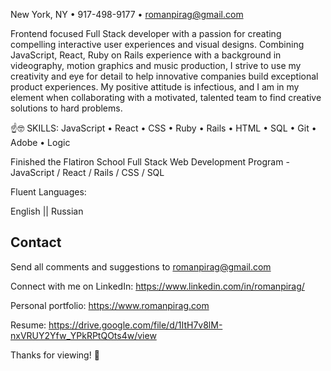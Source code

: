 

New York, NY • 917-498-9177 • romanpirag@gmail.com 

Frontend focused Full Stack developer with a passion for creating compelling interactive user experiences and visual designs. Combining JavaScript, React, Ruby on Rails experience with a background in videography, motion graphics and music production, I strive to use my creativity and eye for detail to help innovative companies build exceptional product experiences. My positive attitude is infectious, and I am in my element when collaborating with a motivated, talented team to find creative solutions to hard problems.

☝️🤓 SKILLS: JavaScript • React • CSS • Ruby • Rails • HTML • SQL • Git • Adobe • Logic 

Finished the Flatiron School Full Stack Web Development Program - JavaScript / React / Rails / CSS / SQL

Fluent Languages: 

English || Russian

## Contact

Send all comments and suggestions to romanpirag@gmail.com

Connect with me on LinkedIn: 
https://www.linkedin.com/in/romanpirag/

Personal portfolio: 
https://www.romanpirag.com 

Resume: 
https://drive.google.com/file/d/1ItH7v8lM-nxVRUY2Yfw_YPkRPtQOts4w/view

Thanks for viewing! 🙌

